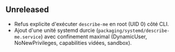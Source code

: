 ## Unreleased

- Refus explicite d'exécuter `describe-me` en root (UID 0) côté CLI.
- Ajout d'une unité systemd durcie (`packaging/systemd/describe-me.service`) avec confinement maximal (DynamicUser, NoNewPrivileges, capabilities vidées, sandbox).
